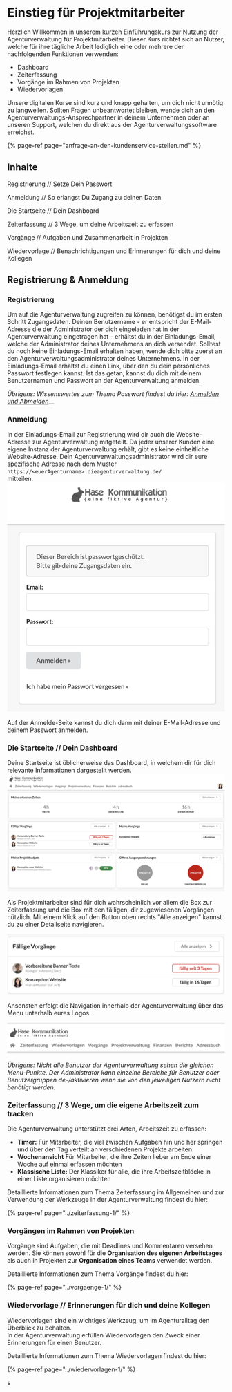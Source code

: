 # Einstieg für Projektmitarbeiter

Herzlich Willkommen in unserem kurzen Einführungskurs zur Nutzung der Agenturverwaltung für Projektmitarbeiter. Dieser Kurs richtet sich an Nutzer, welche für ihre tägliche Arbeit lediglich eine oder mehrere der nachfolgenden Funktionen verwenden: 

* Dashboard
* Zeiterfassung
* Vorgänge im Rahmen von Projekten
* Wiedervorlagen

Unsere digitalen Kurse sind kurz und knapp gehalten, um dich nicht unnötig zu langweilen. Sollten Fragen unbeantwortet bleiben, wende dich an den Agenturverwaltungs-Ansprechpartner in deinem Unternehmen oder an unseren Support, welchen du direkt aus der Agenturverwaltungssoftware erreichst.

{% page-ref page="anfrage-an-den-kundenservice-stellen.md" %}

## Inhalte

Registrierung // Setze Dein Passwort 

Anmeldung // So erlangst Du Zugang zu deinen Daten

Die Startseite // Dein Dashboard

Zeiterfassung // 3 Wege, um deine Arbeitszeit zu erfassen

Vorgänge // Aufgaben und Zusammenarbeit in Projekten

Wiedervorlage // Benachrichtigungen und Erinnerungen für dich und deine Kollegen

## Registrierung & Anmeldung

### Registrierung

Um auf die Agenturverwaltung zugreifen zu können, benötigst du im ersten Schritt Zugangsdaten. Deinen Benutzername - er entspricht der E-Mail-Adresse die der Administrator der dich eingeladen hat in der Agenturverwaltung eingetragen hat - erhältst du in der Einladungs-Email, welche der Administrator deines Unternehmens an dich versendet. Solltest du noch keine Einladungs-Email erhalten haben, wende dich bitte zuerst an den Agenturverwaltungsadministrator deines Unternehmens. In der Einladungs-Email erhältst du einen Link, über den du dein persönliches Passwort festlegen kannst. Ist das getan, kannst du dich mit deinem Benutzernamen und Passwort an der Agenturverwaltung anmelden.

_Übrigens: Wissenswertes zum Thema Passwort findest du hier:_ [_Anmelden und Abmelden_](am-system-anmelden.md#wissenswertes-zu-passwoertern)\_\_

### Anmeldung

In der Einladungs-Email zur Registrierung wird dir auch die Website-Adresse zur Agenturverwaltung mitgeteilt. Da jeder unserer Kunden eine eigene Instanz der Agenturverwaltung erhält, gibt es keine einheitliche Website-Adresse. Dein Agenturverwaltungsadministrator wird dir eure spezifische Adresse nach dem Muster `https://<euerAgenturname>.dieagenturverwaltung.de/`   
mitteilen.  
 ![](../.gitbook/assets/bildschirmfoto-2019-12-02-um-13.20.11.png) 

Auf der Anmelde-Seite kannst du dich dann mit deiner E-Mail-Adresse und deinem Passwort anmelden.

### Die Startseite // Dein Dashboard

Deine Startseite ist üblicherweise das Dashboard, in welchem dir für dich relevante Informationen dargestellt werden.  
 ![](../.gitbook/assets/bildschirmfoto-2019-12-02-um-13.32.46.png) 

Als Projektmitarbeiter sind für dich wahrscheinlich vor allem die Box zur Zeiterfassung und die Box mit den fälligen, dir zugewiesenen Vorgängen nützlich. Mit einem Klick auf den Button oben rechts "Alle anzeigen" kannst du zu einer Detailseite navigieren.   
  

![](../.gitbook/assets/vorga-nge.png)

Ansonsten erfolgt die Navigation innerhalb der Agenturverwaltung über das Menu unterhalb eures Logos.   
  

![](../.gitbook/assets/bildschirmfoto-2019-12-02-um-13.37.56.png)

_Übrigens: Nicht alle Benutzer der Agenturverwaltung sehen die gleichen Menu-Punkte. Der Administrator kann einzelne Bereiche für Benutzer oder Benutzergruppen de-/aktivieren wenn sie von den jeweiligen Nutzern nicht benötigt werden._

### Zeiterfassung // 3 Wege, um die eigene Arbeitszeit zum tracken

Die Agenturverwaltung unterstützt drei Arten, Arbeitszeit zu erfassen: 

* **Timer:** Für Mitarbeiter, die viel zwischen Aufgaben hin und her springen und über den Tag verteilt an verschiedenen Projekte arbeiten. 
* **Wochenansicht** Für Mitarbeiter, die ihre Zeiten lieber am Ende einer Woche auf einmal erfassen möchten 
* **Klassische Liste:** Der Klassiker für alle, die ihre Arbeitszeitblöcke in einer Liste organisieren möchten

Detaillierte Informationen zum Thema Zeiterfassung im Allgemeinen und zur Verwendung der Werkzeuge in der Agenturverwaltung findest du hier:

{% page-ref page="../zeiterfassung-1/" %}

### Vorgängen im Rahmen von Projekten

Vorgänge sind Aufgaben, die mit Deadlines und Kommentaren versehen werden. Sie können sowohl für die **Organisation des eigenen Arbeitstages** als auch in Projekten zur **Organisation eines Teams** verwendet werden. 

Detaillierte Informationen zum Thema Vorgänge findest du hier:

{% page-ref page="../vorgaenge-1/" %}

### Wiedervorlage // Erinnerungen für dich und deine Kollegen

Wiedervorlagen sind ein wichtiges Werkzeug, um im Agenturalltag den Überblick zu behalten.  
In der Agenturverwaltung erfüllen Wiedervorlagen den Zweck einer Erinnerungen für einen Benutzer. 

Detaillierte Informationen zum Thema Wiedervorlagen  findest du hier:

{% page-ref page="../wiedervorlagen-1/" %}

s

